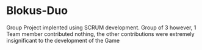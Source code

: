 # Blokus-Duo
Group Project implented using SCRUM development.
Group of 3 however, 1 Team member contributed nothing, the other contributions were extremely insignificant to the development of the Game 
